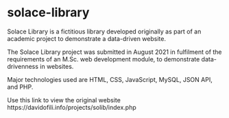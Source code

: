 # solace-library
<p>
 Solace Library is a fictitious library developed originally as part of an academic project to demonstrate a data-driven website.
</p>
<p>
 The Solace Library project was submitted in August 2021 in fulfilment of the requirements of an M.Sc. web development module, to demonstrate data-drivenness in websites.
<p>
<P>
  Major technologies used are HTML, CSS, JavaScript, MySQL, JSON API, and PHP.
</P>
<p>
 Use this link to view the original website https://davidofili.info/projects/solib/index.php
</p>
